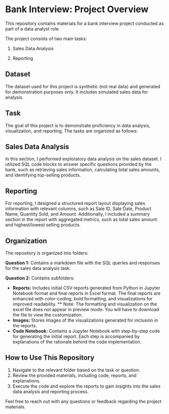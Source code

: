 # Bank Interview: Project Overview

This repository contains materials for a bank interview project conducted as part of a data analyst role. 

The project consists of two main tasks:

1. Sales Data Analysis

2. Reporting

## Dataset

The dataset used for this project is synthetic (not real data) and generated for demonstration purposes only. It includes simulated sales data for analysis.

## Task

The goal of this project is to demonstrate proficiency in data analysis, visualization, and reporting. The tasks are organized as follows:

## Sales Data Analysis

In this section, I performed exploratory data analysis on the sales dataset. I utilized SQL code blocks to answer specific questions provided by the bank, such as retrieving sales information, calculating total sales amounts, and identifying top-selling products.

## Reporting

For reporting, I designed a structured report layout displaying sales information with relevant columns, such as Sale ID, Sale Date, Product Name, Quantity Sold, and Amount. Additionally, I included a summary section in the report with aggregated metrics, such as total sales amount and highest/lowest selling products.

## Organization

The repository is organized into folders:

**Question 1:** Contains a markdown file with the SQL queries and responses for the sales data analysis task.

**Question 2:** Contains subfolders:

- **Reports:** Includes initial CSV reports generated from Python in Jupyter Notebook format and final reports in Excel format. The final reports are enhanced with color-coding, bold formatting, and visualizations for improved readability. 
** Note: The formatting and visualization on the excel file does not appear in preview mode. You will have to download the file to view the customization.
- **Images:** Stores images of the visualizations generated for inclusion in the reports.
- **Code Notebook:** Contains a Jupyter Notebook with step-by-step code for generating the initial report. Each step is accompanied by explanations of the rationale behind the code implementation.

## How to Use This Repository

1. Navigate to the relevant folder based on the task or question.
2. Review the provided materials, including code, reports, and explanations.
3. Execute the code and explore the reports to gain insights into the sales data analysis and reporting process.

Feel free to reach out with any questions or feedback regarding the project materials.

